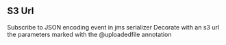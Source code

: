 S3 Url
-------------------------------------------------------------------------------------------------------

Subscribe to JSON encoding event in jms serializer
Decorate with an s3 url the parameters marked with the @uploadedfile annotation
